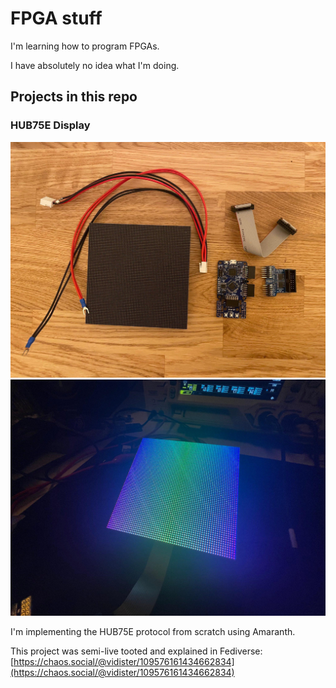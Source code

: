 # FPGA stuff

I'm learning how to program FPGAs.

I have absolutely no idea what I'm doing.

## Projects in this repo

### HUB75E Display

![top down photo of a few electronic devices on a wooden table: A 64x64 LED Panel, an FPGA dev board with pmod expansion, a red/black power cable and a flat grey data cable](images/2cc235c50ee9eb56.jpeg)
![Photo of the same LED panel showing a blue-green-purple gradient](images/b7042e83b6b12ec1.jpeg)

I'm implementing the HUB75E protocol from scratch using Amaranth.

This project was semi-live tooted and explained in Fediverse:
[https://chaos.social/@vidister/109576161434662834](https://chaos.social/@vidister/109576161434662834)
